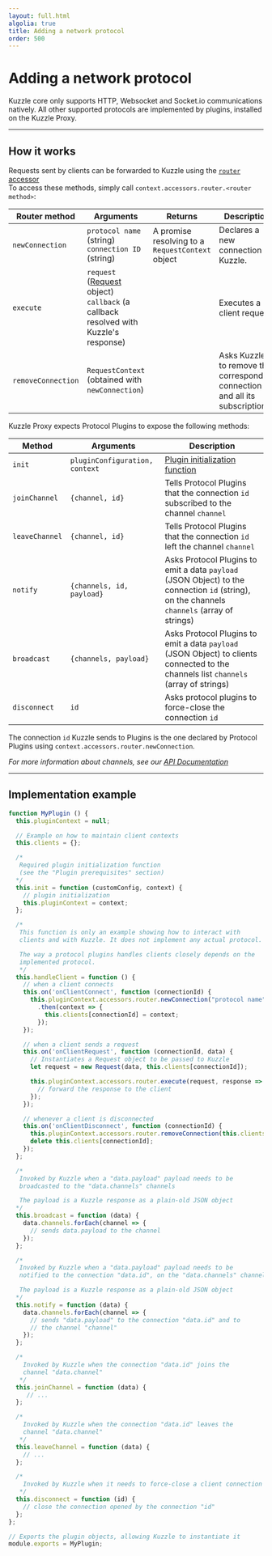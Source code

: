 ```yaml
---
layout: full.html
algolia: true
title: Adding a network protocol
order: 500
---
```


# Adding a network protocol

Kuzzle core only supports HTTP, Websocket and Socket.io communications natively. All other supported protocols are implemented by plugins, installed on the Kuzzle Proxy.  

---

## How it works

Requests sent by clients can be forwarded to Kuzzle using the [`router` accessor](/plugins-reference/plugins-context/accessors/#router-newconnection)  
To access these methods, simply call `context.accessors.router.<router method>`:

| Router method | Arguments    | Returns | Description              |
|-----------------|--------------|---------|--------------------------|
| `newConnection` | `protocol name` (string) <br/>`connection ID` (string) | A promise resolving to a `RequestContext` object | Declares a new connection to Kuzzle. |
| `execute` | `request` ([Request](/plugins-reference/plugins-context/constructors/#request) object)<br/>`callback` (a callback resolved with Kuzzle's response) |  | Executes a client request. |
| `removeConnection` | `RequestContext` (obtained with `newConnection`) | | Asks Kuzzle to remove the corresponding connection and all its subscriptions |

Kuzzle Proxy expects Protocol Plugins to expose the following methods:

| Method | Arguments | Description                 |
|------|----------------|-----------------------------|
| `init` | `pluginConfiguration, context` | [Plugin initialization function](/plugins-reference/plugins-creation-prerequisites/#plugin-init-function) |
| `joinChannel` | `{channel, id}`| Tells Protocol Plugins that the connection `id` subscribed to the channel `channel` |
| `leaveChannel` | `{channel, id}` | Tells Protocol Plugins that the connection `id` left the channel `channel` |
| `notify` | `{channels, id, payload}` | Asks Protocol Plugins to emit a data `payload` (JSON Object) to the connection `id` (string), on the channels  `channels` (array of strings)|
| `broadcast` | `{channels, payload}` | Asks Protocol Plugins to emit a data `payload` (JSON Object) to clients connected to the channels list `channels` (array of strings) |
| `disconnect` | `id` | Asks protocol plugins to force-close the connection `id` |

The connection `id` Kuzzle sends to Plugins is the one declared by Protocol Plugins using `context.accessors.router.newConnection`.

*For more information about channels, see our [API Documentation](/api-documentation/controller-realtime/subscribe)*

---

## Implementation example

```javascript
function MyPlugin () {
  this.pluginContext = null;

  // Example on how to maintain client contexts
  this.clients = {};

  /*
   Required plugin initialization function
   (see the "Plugin prerequisites" section)
  */
  this.init = function (customConfig, context) {
    // plugin initialization
    this.pluginContext = context;
  };

  /*
   This function is only an example showing how to interact with
   clients and with Kuzzle. It does not implement any actual protocol.

   The way a protocol plugins handles clients closely depends on the
   implemented protocol.
   */
  this.handleClient = function () {
    // when a client connects
    this.on('onClientConnect', function (connectionId) {
      this.pluginContext.accessors.router.newConnection("protocol name", connectionId)
        .then(context => {
          this.clients[connectionId] = context;
        });
    });

    // when a client sends a request
    this.on('onClientRequest', function (connectionId, data) {
      // Instantiates a Request object to be passed to Kuzzle
      let request = new Request(data, this.clients[connectionId]);

      this.pluginContext.accessors.router.execute(request, response => {
        // forward the response to the client
      });
    });

    // whenever a client is disconnected
    this.on('onClientDisconnect', function (connectionId) {
      this.pluginContext.accessors.router.removeConnection(this.clients[connectionId]);
      delete this.clients[connectionId];
    });
  };

  /*
   Invoked by Kuzzle when a "data.payload" payload needs to be
   broadcasted to the "data.channels" channels

   The payload is a Kuzzle response as a plain-old JSON object
  */
  this.broadcast = function (data) {
    data.channels.forEach(channel => {
      // sends data.payload to the channel
    });
  };

  /*
   Invoked by Kuzzle when a "data.payload" payload needs to be
   notified to the connection "data.id", on the "data.channels" channels

   The payload is a Kuzzle response as a plain-old JSON object
  */
  this.notify = function (data) {
    data.channels.forEach(channel => {
      // sends "data.payload" to the connection "data.id" and to
      // the channel "channel"
    });
  };

  /*
    Invoked by Kuzzle when the connection "data.id" joins the
    channel "data.channel"
   */
  this.joinChannel = function (data) {
     // ...
  };

  /*
    Invoked by Kuzzle when the connection "data.id" leaves the
    channel "data.channel"
   */
  this.leaveChannel = function (data) {
    // ...
  };

  /*
    Invoked by Kuzzle when it needs to force-close a client connection
   */
  this.disconnect = function (id) {
    // close the connection opened by the connection "id"
  };
};

// Exports the plugin objects, allowing Kuzzle to instantiate it
module.exports = MyPlugin;
```
